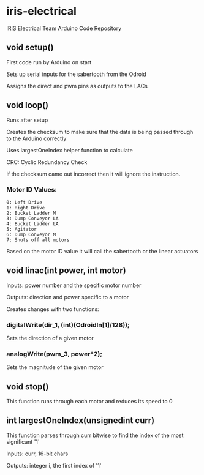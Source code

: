 
# iris-electrical

IRIS Electrical Team Arduino Code Repository

## void setup()

First code run by Arduino on start

Sets up serial inputs for the sabertooth from the Odroid

Assigns the direct and pwm pins as outputs to the LACs

## void loop()

Runs after setup

Creates the checksum to make sure that the data is being passed through to the Arduino correctly

Uses largestOneIndex helper function to calculate

CRC: Cyclic Redundancy Check

If the checksum came out incorrect then it will ignore the instruction.

### Motor ID Values:

    0: Left Drive
    1: Right Drive
    2: Bucket Ladder M
    3: Dump Conveyor LA
    4: Bucket Ladder LA
    5: Agitator
    6: Dump Conveyor M
    7: Shuts off all motors

Based on the motor ID value it will call the sabertooth or the linear actuators

## void linac(int power, int motor)

Inputs: power number and the specific motor number

Outputs: direction and power specific to a motor

Creates changes with two functions:

### digitalWrite(dir\_1, (int)(OdroidIn[1]/128));

Sets the direction of a given motor

### analogWrite(pwm\_3, power\*2);

Sets the magnitude of the given motor

## void stop()

This function runs through each motor and reduces its speed to 0

## int largestOneIndex(unsignedint curr)

This function parses through curr bitwise to find the index of the most significant '1'

Inputs: curr, 16-bit chars

Outputs: integer i, the first index of '1'
